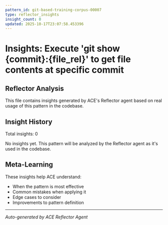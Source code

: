 ```yaml
---
pattern_id: git-based-training-corpus-00007
type: reflector_insights
insight_count: 0
updated: 2025-10-17T23:07:58.453396
---
```

# Insights: Execute 'git show {commit}:{file_rel}' to get file contents at specific commit

## Reflector Analysis

This file contains insights generated by ACE's Reflector agent based on real usage of this pattern in the codebase.

## Insight History

Total insights: 0

No insights yet. This pattern will be analyzed by the Reflector agent as it's used in the codebase.

## Meta-Learning

These insights help ACE understand:
- When the pattern is most effective
- Common mistakes when applying it
- Edge cases to consider
- Improvements to pattern definition

---

*Auto-generated by ACE Reflector Agent*
